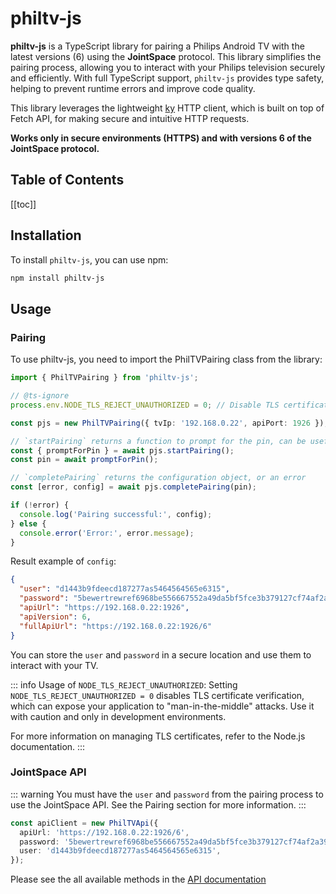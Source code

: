 # philtv-js

**philtv-js** is a TypeScript library for pairing a Philips Android TV with the latest versions (6) using the **JointSpace** protocol. This library simplifies the pairing process, allowing you to interact with your Philips television securely and efficiently. With full TypeScript support, `philtv-js` provides type safety, helping to prevent runtime errors and improve code quality.

This library leverages the lightweight [ky](https://github.com/sindresorhus/ky) HTTP client, which is built on top of Fetch API, for making secure and intuitive HTTP requests.

**Works only in secure environments (HTTPS) and with versions 6 of the JointSpace protocol.**

## Table of Contents

[[toc]]

## Installation

To install `philtv-js`, you can use npm:

```bash
npm install philtv-js
```
## Usage

### Pairing

To use philtv-js, you need to import the PhilTVPairing class from the library:

```typescript
import { PhilTVPairing } from 'philtv-js';

// @ts-ignore
process.env.NODE_TLS_REJECT_UNAUTHORIZED = 0; // Disable TLS certificate verification

const pjs = new PhilTVPairing({ tvIp: '192.168.0.22', apiPort: 1926 });

// `startPairing` returns a function to prompt for the pin, can be useful
const { promptForPin } = await pjs.startPairing();
const pin = await promptForPin();

// `completePairing` returns the configuration object, or an error
const [error, config] = await pjs.completePairing(pin);

if (!error) {
  console.log('Pairing successful:', config);
} else {
  console.error('Error:', error.message);
}
```
Result example of `config`:
```json
{
  "user": "d1443b9fdeecd187277as5464564565e6315",
  "password": "5bewertrewref6968be556667552a49da5bf5fce3b379127cf74af2a3951026c2b",
  "apiUrl": "https://192.168.0.22:1926",
  "apiVersion": 6,
  "fullApiUrl": "https://192.168.0.22:1926/6"
}
```
You can store the `user` and `password` in a secure location and use them to interact with your TV.

::: info
Usage of `NODE_TLS_REJECT_UNAUTHORIZED`:
Setting `NODE_TLS_REJECT_UNAUTHORIZED = 0` disables TLS certificate verification, which can expose your application to "man-in-the-middle" attacks. Use it with caution and only in development environments.

For more information on managing TLS certificates, refer to the Node.js documentation.
:::

### JointSpace API

::: warning
You must have the `user` and `password` from the pairing process to use the JointSpace API. See the Pairing section for more information.
:::

```typescript
const apiClient = new PhilTVApi({
  apiUrl: 'https://192.168.0.22:1926/6',
  password: '5bewertrewref6968be556667552a49da5bf5fce3b379127cf74af2a3951026c2b',
  user: 'd1443b9fdeecd187277as5464564565e6315',
});
```

Please see the all available methods in the [API documentation](./lib/classes/PhilTVApi.md)

